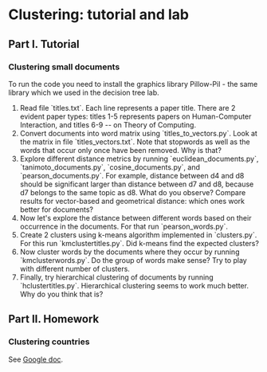 # Clustering: tutorial and lab
## Part I. Tutorial
### Clustering small documents

To run the code you need to install the graphics library Pillow-Pil - the same library which we used in the decision tree lab.
<ol>
  <li>
    Read file `titles.txt`. Each line represents a paper title. There are 2 evident paper types: titles 1-5 represents papers on Human-Computer Interaction, and titles 6-9 -- on Theory of Computing. 
  </li>
  <li>
    Convert documents into word matrix using `titles_to_vectors.py`. Look at the matrix in file `titles_vectors.txt`. Note that stopwords as well as the words that occur only once have been removed. Why is that?
  </li>
  <li>
    Explore different distance metrics by running `euclidean_documents.py`, `tanimoto_documents.py`, `cosine_documents.py`, and `pearson_documents.py`. For example, distance between d4 and d8 should be significant larger than distance between d7 and d8, because d7 belongs to the same topic as d8. What do you observe? Compare results for vector-based and geometrical distance: which ones work better for documents?
  </li>
  <li>
    Now let's explore the distance between different words based on their occurrence in the documents. For that run `pearson_words.py`.
  </li>
  <li>
    Create 2 clusters using k-means algorithm implemented in `clusters.py`. For this run `kmclustertitles.py`. Did k-means find the expected clusters?
  </li>
  <li> Now cluster words by the documents where they occur by running `kmclusterwords.py`. Do the group of words make sense? Try to play with different number of clusters.
  </li>
  <li>Finally, try hierarchical clustering of documents by running `hclustertitles.py`. Hierarchical clustering seems to work much better. Why do you think that is?
  </li>
</ol>

## Part II. Homework
### Clustering countries 
See <a href="https://docs.google.com/document/d/1x1odD42pG4v0E0ioEgKblb6hBwf-FhH0lYzRlvSSAcE/edit?usp=sharing">Google doc</a>.

